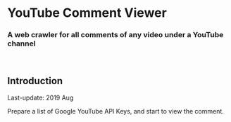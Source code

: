 # YouTube Comment Viewer
### A web crawler for all comments of any video under a YouTube channel

<br>

## Introduction
Last-update: 2019 Aug

Prepare a list of Google YouTube API Keys, and start to view the comment.